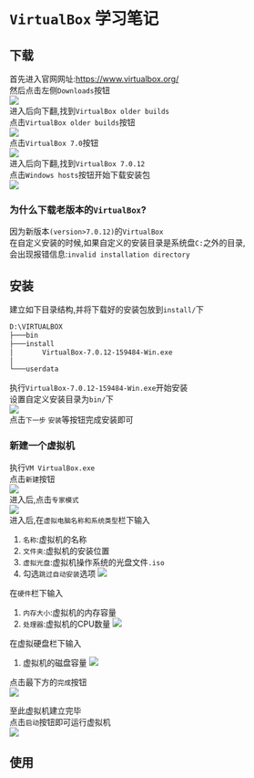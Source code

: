 # `VirtualBox` 学习笔记
## 下载
首先进入官网网址:<https://www.virtualbox.org/>  
然后点击左侧`Downloads`按钮  
![](data/20240516090855.png)  
进入后向下翻,找到`VirtualBox older builds`  
点击`VirtualBox older builds`按钮  
![](data/20240516091102.png)  
点击`VirtualBox 7.0`按钮  
![](data/20240516092314.png)  
进入后向下翻,找到`VirtualBox 7.0.12`  
点击`Windows hosts`按钮开始下载安装包  
![](data/20240516092510.png)  
### 为什么下载老版本的`VirtualBox`?
因为新版本`(version>7.0.12)`的`VirtualBox`  
在自定义安装的时候,如果自定义的安装目录是系统盘`C:`之外的目录,  
会出现报错信息:`invalid installation directory`  
## 安装
建立如下目录结构,并将下载好的安装包放到`install/`下  
```txt
D:\VIRTUALBOX
├───bin
├───install
│       VirtualBox-7.0.12-159484-Win.exe
│
└───userdata
```
执行`VirtualBox-7.0.12-159484-Win.exe`开始安装  
设置自定义安装目录为`bin/`下  
![](data/20240516093354.png)  
点击`下一步` `安装`等按钮完成安装即可  
### 新建一个虚拟机
执行`VM VirtualBox.exe`  
点击`新建`按钮  
![](data/20240516145057.png)  
进入后,点击`专家模式`  
![](data/20240516145400.png)  
进入后,在`虚拟电脑名称和系统类型`栏下输入  
1. `名称`:虚拟机的名称
2. `文件夹`:虚拟机的安装位置
3. `虚拟光盘`:虚拟机操作系统的光盘文件`.iso`
4. 勾选`跳过自动安装`选项
![](data/20240516145622.png)  

在`硬件`栏下输入  
1. `内存大小`:虚拟机的内存容量
2. `处理器`:虚拟机的CPU数量
![](data/20240516150332.png)  

在虚拟硬盘栏下输入  
1. 虚拟机的磁盘容量
![](data/20240516151042.png)  

点击最下方的`完成`按钮  
![](data/20240516151224.png)  

至此虚拟机建立完毕  
点击`启动`按钮即可运行虚拟机  
![](data/20240516151804.png)  
## 使用